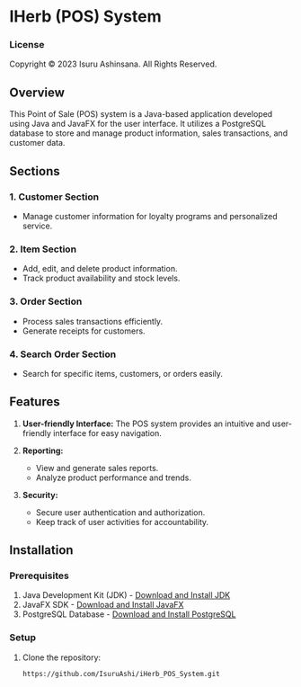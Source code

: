 # IHerb (POS) System

### License
Copyright &copy; 2023 Isuru Ashinsana. All Rights Reserved. 


## Overview

This Point of Sale (POS) system is a Java-based application developed using Java and JavaFX for the user interface. It utilizes a PostgreSQL database to store and manage product information, sales transactions, and customer data.

## Sections

### 1. Customer Section

- Manage customer information for loyalty programs and personalized service.

### 2. Item Section

- Add, edit, and delete product information.
- Track product availability and stock levels.

### 3. Order Section

- Process sales transactions efficiently.
- Generate receipts for customers.

### 4. Search Order Section

- Search for specific items, customers, or orders easily.

## Features

1. **User-friendly Interface:** The POS system provides an intuitive and user-friendly interface for easy navigation.

2. **Reporting:**
    - View and generate sales reports.
    - Analyze product performance and trends.

3. **Security:**
    - Secure user authentication and authorization.
    - Keep track of user activities for accountability.

## Installation

### Prerequisites

1. Java Development Kit (JDK) - [Download and Install JDK](https://www.oracle.com/java/technologies/javase-downloads.html)
2. JavaFX SDK - [Download and Install JavaFX](https://openjfx.io/openjfx-docs/#introduction)
3. PostgreSQL Database - [Download and Install PostgreSQL](https://www.postgresql.org/download/)

### Setup

1. Clone the repository:
   ```bash
   https://github.com/IsuruAshi/iHerb_POS_System.git
